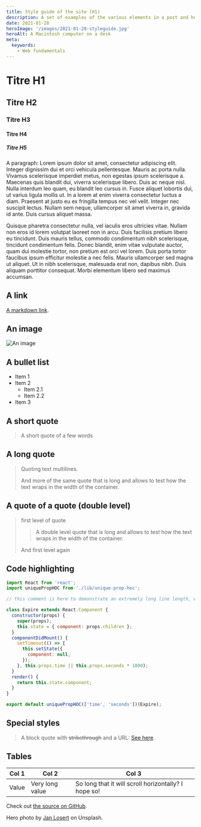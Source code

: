 ```yaml
---
title: Style guide of the site (H1)
description: A set of examples of the various elements in a post and how they will look
date: 2021-01-28
heroImage: '/images/2021-01-28-styleguide.jpg'
heroAlt: A Macintosh computer on a desk
meta:
  keywords:
    - Web fundamentals
---
```


# Titre H1

## Titre H2

### Titre H3

#### Titre H4

##### Titre H5

A paragraph: Lorem ipsum dolor sit amet, consectetur adipiscing elit. Integer dignissim dui et orci vehicula pellentesque. Mauris ac porta nulla. Vivamus scelerisque imperdiet metus, non egestas ipsum scelerisque a. Maecenas quis blandit dui, viverra scelerisque libero. Duis ac neque nisl. Nulla interdum leo quam, eu blandit leo cursus in. Fusce aliquet lobortis dui, ut varius ligula mollis ut. In a lorem at enim viverra consectetur luctus a diam. Praesent at justo eu ex fringilla tempus nec vel velit. Integer nec suscipit lectus. Nullam sem neque, ullamcorper sit amet viverra in, gravida id ante. Duis cursus aliquet massa.

Quisque pharetra consectetur nulla, vel iaculis eros ultricies vitae. Nullam non eros id lorem volutpat laoreet non in arcu. Duis facilisis pretium libero eu tincidunt. Duis mauris tellus, commodo condimentum nibh scelerisque, tincidunt condimentum felis. Donec blandit, enim vitae vulputate auctor, quam dui molestie tortor, non pretium est orci vel lorem. Duis porta tortor faucibus ipsum efficitur molestie a nec felis. Mauris ullamcorper sed magna ut aliquet. Ut in nibh scelerisque, malesuada erat non, dapibus nibh. Duis aliquam porttitor consequat. Morbi elementum libero sed maximus accumsan.

## A link

[A markdown link](https://iamjeremie.me/post/styleguide).

## An image

![An image](https://picsum.photos/200/300)

## A bullet list

- Item 1
- Item 2
  - Item 2.1
  - Item 2.2
- Item 3

## A short quote

> A short quote of a few words

## A long quote

> Quoting text multilines.
>
> And more of the same quote that is long and allows to test how the text wraps in the width of the container.

## A quote of a quote (double level)

> first level of quote
>
> > A double level quote that is long and allows to test how the text wraps in the width of the container.
>
> And first level again

## Code highlighting

```js
import React from 'react';
import uniquePropHOC from './lib/unique-prop-hoc';

// this comment is here to demonstrate an extremely long line length, well beyond what you should probably allow in your own code, though sometimes you'll be highlighting code you can't refactor, which is unfortunate but should be handled gracefully

class Expire extends React.Component {
  constructor(props) {
    super(props);
    this.state = { component: props.children };
  }
  componentDidMount() {
    setTimeout(() => {
      this.setState({
        component: null,
      });
    }, this.props.time || this.props.seconds * 1000);
  }
  render() {
    return this.state.component;
  }
}

export default uniquePropHOC(['time', 'seconds'])(Expire);
```

## Special styles

> A block quote with ~~strikethrough~~ and a URL: [See here](https://reactjs.org).

## Tables

| Col 1 | Col 2           | Col 3                                                |
| ----- | --------------- | ---------------------------------------------------- |
| Value | Very long value | So long that it will scroll horizontally? I hope so! |

Check out [the source on GitHub](https://github.com/JeremieLitzler/journal/blob/main/docs/en/blog/28-01-2021-styleguide.md).

Hero photo by [Jan Losert](https://unsplash.com/@janlosert?utm_source=unsplash&utm_medium=referral&utm_content=creditCopyText) on Unsplash.
